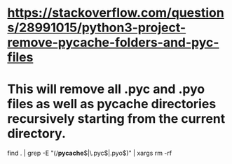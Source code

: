 # https://stackoverflow.com/questions/28991015/python3-project-remove-pycache-folders-and-pyc-files
# This will remove all .pyc and .pyo files as well as __pycache__ directories recursively starting from the current directory.
find . | grep -E "(/__pycache__$|\.pyc$|\.pyo$)" | xargs rm -rf